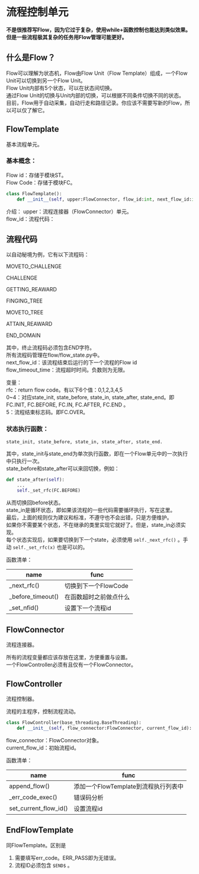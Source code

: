 # 流程控制单元

**不是很推荐写Flow，因为它过于复杂，使用while+函数控制也能达到类似效果。但是一些流程极其复杂的任务用Flow管理可能更好。**

## 什么是Flow？

Flow可以理解为状态机，Flow由Flow Unit（Flow Template）组成，一个Flow Unit可以切换到另一个Flow Unit。\
Flow Unit内部有5个状态，可以在状态间切换。\
通过Flow Unit的切换与Unit内部的切换，可以根据不同条件切换不同的状态。\
目前，Flow用于自动采集，自动行走和路径记录。你应该不需要写新的Flow，所以可以仅了解它。

## FlowTemplate

基本流程单元。

### 基本概念：

Flow id：存储于模块ST。\
Flow Code：存储于模块FC。

```python
class FlowTemplate():
    def __init__(self, upper:FlowConnector, flow_id:int, next_flow_id:int, flow_timeout_time:float = -1):
```

介绍：
upper：流程连接器（FlowConnector）单元。\
flow_id：流程代码：

## 流程代码

以自动秘境为例，它有以下流程码：

MOVETO_CHALLENGE

CHALLENGE

GETTING_REAWARD

FINGING_TREE

MOVETO_TREE

ATTAIN_REAWARD

END_DOMAIN

其中，终止流程码必须包含$END$字符。\
所有流程码管理在flow/flow_state.py中。\
next_flow_id：该流程结束后运行的下一个流程的Flow id\
flow_timeout_time：流程超时时间。负数则为无限。

变量：\
rfc：return flow code。有以下6个值：0,1,2,3,4,5\
0~4：对应state_init, state_before, state_in, state_after, state_end。即FC.INIT, FC.BEFORE, FC.IN, FC.AFTER, FC.END 。\
5：流程结束标志码。即FC.OVER。

### 状态执行函数：

`state_init, state_before, state_in, state_after, state_end.`

其中，state_init与state_end为单次执行函数，即在一个Flow单元中的一次执行中只执行一次。\
state_before和state_after可以来回切换，例如：

```python
def state_after(self):
    ...
    self._set_rfc(FC.BEFORE)
```

从而切换回before状态。\
state_in是循环状态，即如果该流程的一些代码需要循环执行，写在这里。\
最后，上面的规则仅为建议和标准，不遵守也不会出错，只是方便维护。\
如果你不需要某个状态，不在继承的类里实现它就好了。但是，state_in必须实现。\
每个状态实现后，如果要切换到下一个state，必须使用 `self._next_rfc()` 。手动 `self._set_rfc(x)` 也是可以的。

函数清单：

| name               | func                   |
| ------------------ | ---------------------- |
| \_next_rfc()       | 切换到下一个FlowCode   |
| \_before_timeout() | 在函数超时之前做点什么 |
| \_set_nfid()       | 设置下一个流程id       |

## FlowConnector

流程连接器。

所有的流程变量都应该存放在这里，方便重置与设置。\
一个FlowController必须有且仅有一个FlowConnector。

## FlowController

流程控制器。

流程的主程序，控制流程流动。

```python
class FlowController(base_threading.BaseThreading):
    def __init__(self, flow_connector:FlowConnector, current_flow_id):
```

flow_connector：FlowConnector对象。\
current_flow_id：初始流程id。

函数清单：

| name                  | func                                 |
| --------------------- | ------------------------------------ |
| append_flow()         | 添加一个FlowTemplate到流程执行列表中 |
| \_err_code_exec()     | 错误码分析                           |
| set_current_flow_id() | 设置流程id                           |

## EndFlowTemplate

同FlowTemplate。区别是

1. 需要填写err_code。ERR_PASS即为无错误。
2. 流程ID必须包含 `$END$` 。
